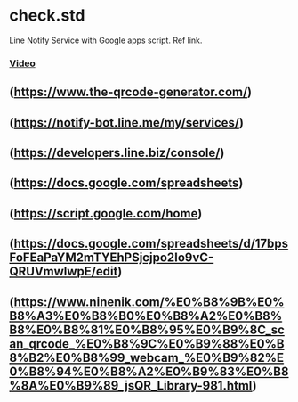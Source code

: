 # check.std
Line Notify Service with Google apps script.
Ref link.
### [Video](https://drive.google.com/drive/folders/1lSkyPOz-V0RCsJCmSzElzR9AFUMZhoRV?usp=sharing)
## (https://www.the-qrcode-generator.com/)
## (https://notify-bot.line.me/my/services/)
## (https://developers.line.biz/console/)
## (https://docs.google.com/spreadsheets)
## (https://script.google.com/home)
## (https://docs.google.com/spreadsheets/d/17bpsFoFEaPaYM2mTYEhPSjcjpo2Io9vC-QRUVmwlwpE/edit)
## (https://www.ninenik.com/%E0%B8%9B%E0%B8%A3%E0%B8%B0%E0%B8%A2%E0%B8%B8%E0%B8%81%E0%B8%95%E0%B9%8C_scan_qrcode_%E0%B8%9C%E0%B9%88%E0%B8%B2%E0%B8%99_webcam_%E0%B9%82%E0%B8%94%E0%B8%A2%E0%B9%83%E0%B8%8A%E0%B9%89_jsQR_Library-981.html)
